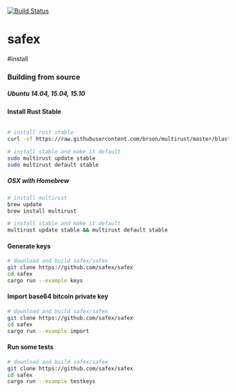 [![Build Status](https://travis-ci.org/safex/safex.png?branch=master)](https://travis-ci.org/safex/safex)

# safex

#install
### Building from source

##### Ubuntu 14.04, 15.04, 15.10

#### Install Rust Stable

```bash

# install rust stable
curl -sf https://raw.githubusercontent.com/brson/multirust/master/blastoff.sh | sh

# install stable and make it default
sudo multirust update stable
sudo multirust default stable
```

##### OSX with Homebrew

```bash
# install multirust
brew update
brew install multirust

# install stable and make it default
multirust update stable && multirust default stable
```



#### Generate keys

```bash
# download and build safex/safex
git clone https://github.com/safex/safex
cd safex
cargo run --example keys
```
#### Import base64 bitcoin private key

```bash
# download and build safex/safex
git clone https://github.com/safex/safex
cd safex
cargo run --example import
```
#### Run some tests

```bash
# download and build safex/safex
git clone https://github.com/safex/safex
cd safex
cargo run --example testkeys
```